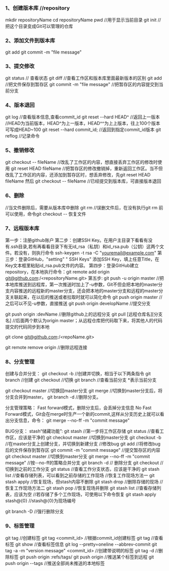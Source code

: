 ###   1、创建版本库  //repository

mkdir repositoryName
cd repositoryName
pwd     //用于显示当前目录
git init  //把这个目录变成Git可以管理的仓库

### 2、添加文件到版本库

git add <filename>
git commit -m "file message"

### 3、提交修改

git status       // 查看状态
git diff <filename>    //查看工作区和版本库里面最新版本的区别
git add <filename>      //把文件保存到暂存区
git commit -m "file message"   //把暂存区的内容提交到当前分支

### 4、版本退回

git log     //查看版本信息,查看commit_id
git reset --hard HEAD^    //返回上一版本
//HEAD为当前版本，HEAD^为上一版本，HEAD^^为上上版本，往上100个版本可写成HEAD~100
git reset --hard commit_id;  //返回到指定commit_id版本
git reflog    //记录命令

### 5、撤销修改

git checkout -- fileName //改乱了工作区的内容，想直接丢弃工作区的修改时使用
git reset HEAD fileName  //把暂存区的修改撤销掉，重新返回工作区。当不但改乱了工作区的内容，还添加到暂存区时，想丢弃修改，先git reset HEAD fileName 然后 git checkout -- fileName
//已经提交到版本库，可直接版本退回

### 6、删除

//当文件删除后，需要从版本库中删除
git rm <fileName>
//误删文件后，在没有执行git rm <fileName>前可以使用，命令git checkout -- <fileName>恢复文件

### 7、远程版本库

第一步：注册github账户
第二步：创建SSH Key。在用户主目录下看看有没有.ssh目录,若有再看看目录下有无id_rsa（私钥）和id_rsa.pub（公钥）这两个文件。若没有，则执行命令 ssh-keygen -t rsa -C "youremail@example.com"
第三步：登录GitHub，"setting" " SSH Keys" 添加SSH Key，填上任意Title，在Key文本框里粘贴id_rsa.pub文件的内容。
第四步：登录GitHub建立 repository，在本地执行命令：git remote add origin git@github.com:<userName>/<repositoryName.git>
第五步:
git push -u origin master   //把本地库推送到远程库，第一次推送时加上了-u参数，Git不但会把本地的master分支内容推送的远程新的master分支，还会把本地的master分支和远程的master分支关联起来，在以后的推送或者拉取时就可以简化命令
git push origin master   //之后可以不见-u参数，直接推送
git push origin developName  //提交分支

git push origin :devName   //删除github上的远程分支
git pull [远程仓库名][分支名] //后面两个默认为origin master；从远程仓库把代码取下来，将其他人的代码提交的代码同步到本地

git clone git@github.com:<userName>/<repoName.git>

git remote remove origin   //删除远程连接

### 8、分支管理

创建与合并分支：
git checkout -b <developName>  //创建并切换，相当于以下两条指令
git branch <developName>  //创建
git checkout <developName>  //切换
git branch   //查看当前分支 *表示当前分支

git checkout master //切换回master分支
git merge <developName>  //切换到master分支后，将<developName>分支合并到master。
git branch -d <developName>  //删除分支。

分支管理策略：
Fast forward模式，删除分支后，会丢掉分支信息
No Fast Forward模式，Git会在merge时生产一个新的commit,这样从分支历史上就可以看出分支信息，命令：
git merge --no-ff -m "commit message" <devName>

BUG分支：
stash“储藏功能”:
git stash    //第一步将工作区存储
git status   //查看工作区，应该是干净的
git checkout master   //切换到master分支
git checkout -b <developName>  //在master分支上创建分支<developName>，并切换到新建分支
//修改bug
git add <fileName>  //将修改bug后的文件保存到暂存区
git commit -m "commit message"  //提交暂存区的内容
git checkout master   //切换到master分支
git merge --no-ff -m "commit message" <developName>  //按--no-ff的策略合并分支
git branch -d <developName>  //  删除分支<developName>
git checkout <wordDevelopName>  // 切换到之前的工作分支
git status       //查看工作分支状态，应该是干净的
git stash list    //查看存储列表，可以看到之前存储的工作现场
//恢复工作现场方法一
git stash apply   //恢复现场，但stash内容不删除
git stash drop    //删除存储的现场
//恢复工作现场方法二
git stash pop    //恢复现场并删除
git stash list    //查看存储列表，应该为空
//若存储了多个工作现场，可使用以下命令恢复
git stash apply stash@{0}  //stash@{0}为现场编号

git branch -D <developName> //强行删除分支

### 9、标签管理

git tag <tagName>  //创建标签
git tag <tagName> <commit_id>  //根据commit_id创建标签
git tag    //查看标签
git show <tagName>   //查看标签信息
git log --pretty=oneline --abbrev-commit
git tag -a <tagName> -m "version message" <commit_id> //创建带说明的标签
git tag -d <tagName>  //删除标签
git push origin :refs/tags/<tagName>
git push origin <tagName> //推送某个标签到远程
git push origin --tags   //推送全部尚未推送的本地标签








